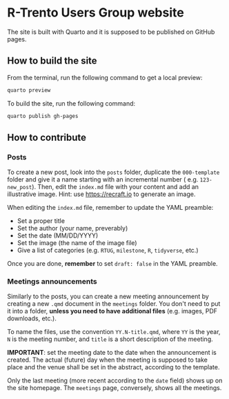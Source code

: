 # R-Trento Users Group website

The site is built with Quarto and it is supposed to be published on GitHub pages.

## How to build the site

From the terminal, run the following command to get a local preview:

```bash
quarto preview
```

To build the site, run the following command:

```bash
quarto publish gh-pages
```

## How to contribute

### Posts

To create a new post, look into the `posts` folder, duplicate the `000-template` folder and give it a name starting with an incremental number ( e.g. `123-new_post`). Then, edit the `index.md` file with your content and add an illustrative image. Hint: use <https://recraft.io> to generate an image.

When editing the `index.md` file, remember to update the YAML preamble:

- Set a proper title
- Set the author (your name, preverably)
- Set the date (MM/DD/YYYY)
- Set the image (the name of the image file)
- Give a list of categories (e.g. `RTUG`, `milestone`, `R`, `tidyverse`, etc.)

Once you are done, **remember** to set `draft: false` in the YAML preamble.

### Meetings announcements

Similarly to the posts, you can create a new meeting announcement by creating a new `.qmd` document in the `meetings` folder. You don't need to put it into a folder, **unless you need to have additional files** (e.g. images, PDF downloads, etc.).

To name the files, use the convention `YY.N-title.qmd`, where `YY` is the year, `N` is the meeting number, and `title` is a short description of the meeting.

**IMPORTANT**: set the meeting date to the date when the announcement is created. The actual (future) day when the meeting is supposed to take place and the venue shall be set in the abstract, according to the template.

Only the last meeting (more recent according to the `date` field) shows up on the site homepage. The `meetings` page, conversely, shows all the meetings.
